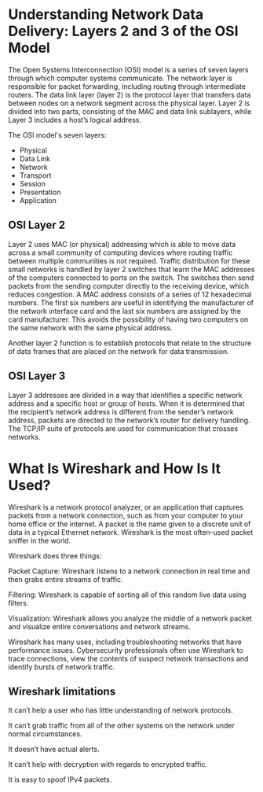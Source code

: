 # Understanding Network Data Delivery: Layers 2 and 3 of the OSI Model

The Open Systems Interconnection (OSI) model is a series of seven layers through which computer systems communicate. The network layer is responsible for packet forwarding, including routing through intermediate routers. The data link layer (layer 2) is the protocol layer that transfers data between nodes on a network segment across the physical layer. Layer 2 is divided into two parts, consisting of the MAC and data link sublayers, while Layer 3 includes a host’s logical address.

The OSI model's seven layers:

- Physical
- Data Link
- Network
- Transport
- Session
- Presentation
- Application

## OSI Layer 2

Layer 2 uses MAC (or physical) addressing which is able to move data across a small community of computing devices where routing traffic between multiple communities is not required. Traffic distribution for these small networks is handled by layer 2 switches that learn the MAC addresses of the computers connected to ports on the switch. The switches then send packets from the sending computer directly to the receiving device, which reduces congestion. A MAC address consists of a series of 12 hexadecimal numbers. The first six numbers are useful in identifying the manufacturer of the network interface card and the last six numbers are assigned by the card manufacturer. This avoids the possibility of having two computers on the same network with the same physical address.

Another layer 2 function is to establish protocols that relate to the structure of data frames that are placed on the network for data transmission. 

## OSI Layer 3

Layer 3 addresses are divided in a way that identifies a specific network address and a specific host or group of hosts. When it is determined that the recipient’s network address is different from the sender’s network address, packets are directed to the network’s router for delivery handling. The TCP/IP suite of protocols are used for communication that crosses networks. 


# What Is Wireshark and How Is It Used?

Wireshark is a network protocol analyzer, or an application that captures packets from a network connection, such as from your computer to your home office or the internet. A packet is the name given to a discrete unit of data in a typical Ethernet network. Wireshark is the most often-used packet sniffer in the world.

Wireshark does three things:

Packet Capture: Wireshark listens to a network connection in real time and then grabs entire streams of traffic.

Filtering: Wireshark is capable of sorting all of this random live data using filters.

Visualization: Wireshark allows you analyze the middle of a network packet and visualize entire conversations and network streams.

Wireshark has many uses, including troubleshooting networks that have performance issues. Cybersecurity professionals often use Wireshark to trace connections, view the contents of suspect network transactions and identify bursts of network traffic.

## Wireshark limitations

It can’t help a user who has little understanding of network protocols.

It can’t grab traffic from all of the other systems on the network under normal circumstances.

It doesn’t have actual alerts.

It can’t help with decryption with regards to encrypted traffic.

It is easy to spoof IPv4 packets.






